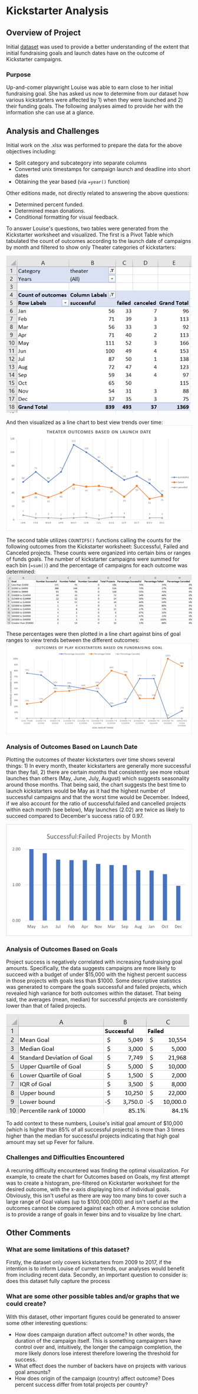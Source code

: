 # Kickstarter Analysis

## Overview of Project
Initial [dataset](data-1-1-3-StarterBook.xlsx) was used to provide a better understanding of the extent that initial fundraising goals and launch dates have on the outcome of Kickstarter campaigns. 

### Purpose
Up-and-comer playwright Louise was able to earn close to her initial fundraising goal. She has asked us now to determine from our dataset how various kickstarters were affected by 1) when they were launched and 2) their funding goals. The following analyses aimed to provide her with the information she can use at a glance.

## Analysis and Challenges
Initial work on the .xlsx was performed to prepare the data for the above objectives including:
* Split category and subcategory into separate columns
* Converted unix timestamps for campaign launch and deadline into short dates 
* Obtaining the year based (via `=year()` function)

Other editions made, not directly related to answering the above questions:
* Determined percent funded.
* Determined mean donations.
* Conditional formatting for visual feedback.

To answer Louise's questions, two tables were generated from the Kickstarter worksheet and visualized. The first is a Pivot Table which tabulated the count of outcomes according to the launch date of campaigns by month and filtered to show only Theater categories of kickstarters: 

![pivot_table_dates](Resources/Pivot_Launch.png)

And then visualized as a line chart to best view trends over time:
![launch on outcomes](Resources/Theater_Outcomes_vs_Launch_v2.png)

The second table utilizes `COUNTIFS()` functions calling the counts for the following outcomes from the Kickstarter worksheet: Successful, Failed and Canceled projects. These counts were organized into certain bins or ranges of funds goals. The number of kickstarter campaigns were summed for each bin (`=sum()`) and the percentage of campaigns for each outcome was determined:
![table for goals](Resources/table_goals.png)

These percentages were then plotted in a line chart against bins of goal ranges to view trends between the different outcomes:
![goals on outcomes](Resources/Outcomes_vs_Goals_v2.png)

### Analysis of Outcomes Based on Launch Date
Plotting the outcomes of theater kickstarters over time shows several things: 1) In every month, theater kickstarters are generally more successful than they fail, 2) there are certain months that consistently see more robust launches than others (May, June, July, August) which suggests seasonality around those months. That being said, the chart suggests the best time to launch kickstarters would be May as it had the highest number of successful campaigns and that the worst time would be December. Indeed, if we also account for the ratio of successful:failed and cancelled projects within each month (see below), May launches (2.02) are twice as likely to succeed compared to December's success ratio of 0.97. 

![ratios](Resources/Ratio_Month.png)

### Analysis of Outcomes Based on Goals
Project success is negatively correlated with increasing fundraising goal amounts. Specifically, the data suggests campaigns are more likely to succeed with a budget of under $15,000 with the highest percent success in those projects with goals less than $1000. Some descriptive statistics was generated to compare the goals successful and failed projects, which revealed high variance for both outcomes within the dataset. That being said, the averages (mean, median) for successful projects are consistently lower than that of failed projects.

![desc stats](Resources/Desc_stats.png)

To add context to these numbers, Louise's initial goal amount of $10,000 (which is higher than 85% of all successful projects) is more than 3 times higher than the median for successful projects indicating that high goal amount may set up Fever for failure.


### Challenges and Difficulties Encountered
A recurring difficulty encountered was finding the optimal visualization. For example, to create the chart for Outcomes based on Goals, my first attempt was to create a histogram, pre-filtered on Kickstarter worksheet for the desired outcome, with the x-axis displaying bins of individual goals. Obviously, this isn't useful as there are way too many bins to cover such a large range of Goal values (up to $100,000,000) and isn't useful as the outcomes cannot be compared against each other. A more concise solution is to provide a range of goals in fewer bins and to visualize by line chart.

## Other Comments

### What are some limitations of this dataset?
Firstly, the dataset only covers kickstarters from 2009 to 2017, if the intention is to inform Louise of current trends, our analyses would benefit from including recent data. Secondly, an important question to consider is: does this dataset fully capture the process 

### What are some other possible tables and/or graphs that we could create?
With this dataset, other important figures could be generated to answer some other interesting questions:
- How does campaign duration affect outcome? In other words, the duration of the campaign itself. This is something campaigners have control over and, intuitively, the longer the campaign completion, the more likely donors lose interest therefore lowering the threshold for success.
- What effect does the number of backers have on projects with various goal amounts?
- How does origin of the campaign (country) affect outcome? Does percent success differ from total projects per country?
